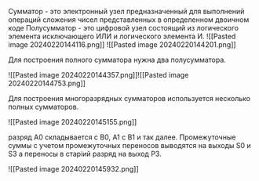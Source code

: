 Сумматор - это электронный узел предназначенный для выполнений операций сложения чисел представленных в определенном двоичном коде 
Полусумматор - это цифровой узел состоящий из логического элемента исключающего ИЛИ и логического элемента И. 
![[Pasted image 20240220144116.png]]
![[Pasted image 20240220144201.png]]

Для построения полного сумматора нужна два полусумматора.

![[Pasted image 20240220144357.png]]![[Pasted image 20240220144753.png]]

Для построения многоразрядных сумматоров используется несколько полных сумматоров.

![[Pasted image 20240220145155.png]]


разряд A0 складывается с B0, A1 с B1 и так далее. Промежуточные суммы с учетом промежуточных переносов выводятся на выходы S0 и S3 а переносы в старiий разряд на выход P3. 

![[Pasted image 20240220145932.png]]